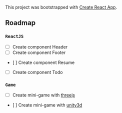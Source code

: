 This project was bootstrapped with [Create React App](https://github.com/facebook/create-react-app).

## Roadmap
### `ReactJS`
- [ ] Create component Header
- [ ] Create component Footer
- [ ] Create component Resume
- [ ] Create component Todo

### `Game`
- [ ] Create mini-game with [threejs](https://threejs.org/)
- [ ] Create mini-game with [unity3d](https://unity3d.com/)
